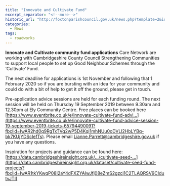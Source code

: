 ```yaml
---
title: "Innovate and Cultivate Fund"
excerpt_separator: "<!--more-->"
historic_url: "http://foxtonparishcouncil.gov.uk/news.php?template=2&id=724"
categories:
  - News
tags:
  - roadworks  
---
```


**Innovate and Cultivate community fund applications**
Care Network are working with Cambridgeshire County Council Strengthening Communities to support local people to set up Good Neighbour Schemes through the ‘Cultivate’ Fund.

The next deadline for applications is 1st November and following that 1 February 2020 so if you are bursting with an idea for your community and could do with a bit of help to get it off the ground, please get in touch.

Pre-application advice sessions are held for each funding round. The next session will be held on Thursday 19 September 2019 between 9.30am and 12.30pm at Ely Community Centre. Free places can be booked here [https://www.eventbrite.co.uk/e/innovate-cultivate-fund-advi…](https://www.eventbrite.co.uk/e/innovate-cultivate-fund-advice-session-19-september-2019-tickets-65794490091?fbclid=IwAR2hd0q9RgTxTVq2wP5D4Kqi1mhNUu0oDVLl2HbLYBq-bk7KUjYDScIefTs). Please email [Lianne.Parrett@cambridgeshire.gov.uk](mailto:Lianne.Parrett@cambridgeshire.gov.uk) if you have any questions.

Inspiration for projects and guidance can be found here:
[https://data.cambridgeshireinsight.org.uk/…/cultivate-seed-…](https://data.cambridgeshireinsight.org.uk/dataset/cultivate-seed-fund-projects?fbclid=IwAR1tkYKwqP08I2aY4dFXZYAlwJfj08eZmS2gzcj1C2TLAQRSV9CIdutvJTI)